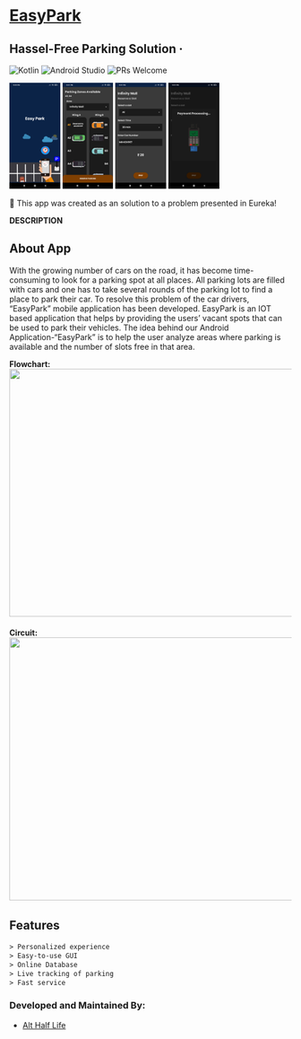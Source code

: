 # [EasyPark](https://github.com/CatalystMonish/EasyPark)
## Hassel-Free Parking Solution &middot;

![Kotlin](https://img.shields.io/badge/Language-Kotlin-orange.svg) ![Android Studio](https://img.shields.io/badge/IDE-AndroidStudio-brightgreen.svg) ![PRs Welcome](https://img.shields.io/badge/PullRequests-welcome-pink.svg)

<img src="EasyPark1.jpg" width="18%"/> <img src="EasyPark2.jpg" width="18%"/> <img src="EasyPark3.jpg" width="18%"/> <img src="EasyPark4.jpg" width="18%"/>

:loudspeaker: This app was created as an solution to a problem presented in Eureka!

**DESCRIPTION**

## About App
With the growing number of cars on the road, it has become time-consuming to look for a parking spot at all places. All parking lots are filled with cars and one has to take several rounds of the parking lot to find a place to park their car. 
To resolve this problem of the car drivers,  “EasyPark” mobile application has been developed. EasyPark is an IOT based application that helps by providing the users’ vacant spots that can be used to park their vehicles.
The idea behind our Android Application-“EasyPark” is to help the user analyze areas where parking is available and the number of slots free in that area.


<b>Flowchart:</b> <br>
<img src="https://user-images.githubusercontent.com/66465662/113438569-721ab680-9406-11eb-9558-350eaeb06a4f.jpg" width="750" height="442" /><br><br>
<b>Circuit:</b> <br>
<img src="https://user-images.githubusercontent.com/66465662/113439800-dcccf180-9408-11eb-9cc8-6678e0bddf4b.png" width="750" height="469" /><br>


## Features

```
> Personalized experience
> Easy-to-use GUI
> Online Database
> Live tracking of parking 
> Fast service 
```

### Developed and Maintained By:
* [Alt Half Life](https://github.com/CatalystMonish)
